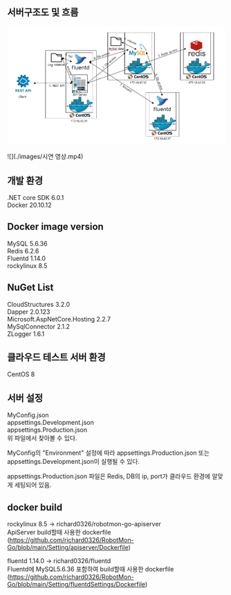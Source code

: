 ## 서버구조도 및 흐름
![](./images/fluentd_test.PNG)    

![](./images/시연 영상.mp4)

## 개발 환경
.NET core SDK 6.0.1  
Docker 20.10.12   

## Docker image version
MySQL 5.6.36  
Redis 6.2.6  
Fluentd 1.14.0  
rockylinux 8.5   

## NuGet List      
CloudStructures 3.2.0  
Dapper 2.0.123  
Microsoft.AspNetCore.Hosting 2.2.7  
MySqlConnector 2.1.2  
ZLogger 1.6.1  

## 클라우드 테스트 서버 환경
CentOS 8  

## 서버 설정
MyConfig.json  
appsettings.Development.json   
appsettings.Production.json   
위 파일에서 찾아볼 수 있다.  

MyConfig의 "Environment" 설정에 따라 appsettings.Production.json 또는 appsettings.Development.json이 실행될 수 있다.  

appsettings.Production.json 파일은 Redis, DB의 ip, port가 클라우드 환경에 알맞게 세팅되어 있음.   

## docker build  
rockylinux 8.5 -> richard0326/robotmon-go-apiserver  
ApiServer build할때 사용한 dockerfile  
(https://github.com/richard0326/RobotMon-Go/blob/main/Setting/apiserver/Dockerfile)  

fluentd 1.14.0 -> richard0326/fluentd  
Fluentd에 MySQL5.6.36 포함하여 build할때 사용한 dockerfile  
(https://github.com/richard0326/RobotMon-Go/blob/main/Setting/fluentdSettings/Dockerfile)  
